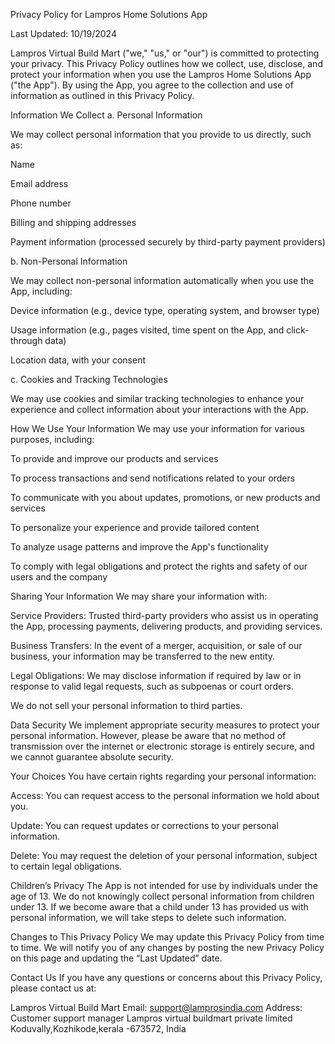 Privacy Policy for Lampros Home Solutions App

Last Updated: 10/19/2024

Lampros Virtual Build Mart ("we," "us," or "our") is committed to protecting your privacy. This Privacy Policy outlines how we collect, use, disclose, and protect your information when you use the Lampros Home Solutions App ("the App"). By using the App, you agree to the collection and use of information as outlined in this Privacy Policy.

Information We Collect
a. Personal Information

We may collect personal information that you provide to us directly, such as:

Name

Email address

Phone number

Billing and shipping addresses

Payment information (processed securely by third-party payment providers)

b. Non-Personal Information

We may collect non-personal information automatically when you use the App, including:

Device information (e.g., device type, operating system, and browser type)

Usage information (e.g., pages visited, time spent on the App, and click-through data)

Location data, with your consent

c. Cookies and Tracking Technologies

We may use cookies and similar tracking technologies to enhance your experience and collect information about your interactions with the App.

How We Use Your Information
We may use your information for various purposes, including:

To provide and improve our products and services

To process transactions and send notifications related to your orders

To communicate with you about updates, promotions, or new products and services

To personalize your experience and provide tailored content

To analyze usage patterns and improve the App's functionality

To comply with legal obligations and protect the rights and safety of our users and the company

Sharing Your Information
We may share your information with:

Service Providers: Trusted third-party providers who assist us in operating the App, processing payments, delivering products, and providing services.

Business Transfers: In the event of a merger, acquisition, or sale of our business, your information may be transferred to the new entity.

Legal Obligations: We may disclose information if required by law or in response to valid legal requests, such as subpoenas or court orders.

We do not sell your personal information to third parties.

Data Security
We implement appropriate security measures to protect your personal information. However, please be aware that no method of transmission over the internet or electronic storage is entirely secure, and we cannot guarantee absolute security.

Your Choices
You have certain rights regarding your personal information:

Access: You can request access to the personal information we hold about you.

Update: You can request updates or corrections to your personal information.

Delete: You may request the deletion of your personal information, subject to certain legal obligations.

Children’s Privacy
The App is not intended for use by individuals under the age of 13. We do not knowingly collect personal information from children under 13. If we become aware that a child under 13 has provided us with personal information, we will take steps to delete such information.

Changes to This Privacy Policy
We may update this Privacy Policy from time to time. We will notify you of any changes by posting the new Privacy Policy on this page and updating the “Last Updated” date.

Contact Us
If you have any questions or concerns about this Privacy Policy, please contact us at:

Lampros Virtual Build Mart Email: support@lamprosindia.com Address: Customer support manager 
Lampros virtual buildmart private limited
Koduvally,Kozhikode,kerala -673572, India
